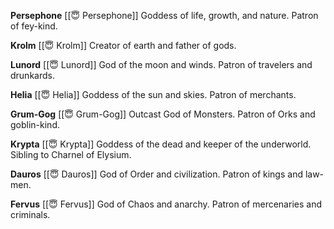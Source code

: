 **Persephone**
[[😇 Persephone]]
Goddess of life, growth, and nature. Patron of fey-kind.

**Krolm**
[[😇 Krolm]]
Creator of earth and father of gods.

**Lunord**
[[😇 Lunord]]
God of the moon and winds. Patron of travelers and drunkards.

**Helia**
[[😇 Helia]]
Goddess of the sun and skies. Patron of merchants.

**Grum-Gog**
[[😇 Grum-Gog]]
Outcast God of Monsters. Patron of Orks and goblin-kind.

**Krypta**
[[😇 Krypta]]
Goddess of the dead and keeper of the underworld. Sibling to Charnel of Elysium.

**Dauros**
[[😇 Dauros]]
God of Order and civilization. Patron of kings and law-men.

**Fervus**
[[😇 Fervus]]
God of Chaos and anarchy. Patron of mercenaries and criminals.